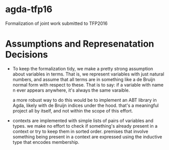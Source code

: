# agda-tfp16

Formalization of joint work submitted to TFP2016

Assumptions and Represenatation Decisions
=========================================

- To keep the formalization tidy, we make a pretty strong assumption about
  variables in terms. That is, we represent variables with just natural
  numbers, and assume that all terms are in something like a de Bruijn
  normal form with respect to these. That is to say: if a variable with
  name n ever appears anywhere, it's always the same varaible.

  a more robust way to do this would be to implement an ABT library in
  Agda, likely with de Bruijn indices under the hood. that's a meaningful
  project all by itself, and not within the scope of this effort.

- contexts are implemented with simple lists of pairs of variables and
  types. we make no effort to check if something's already present in a
  context or try to keep them in sorted order.  premises that involve
  something being present in a context are expressed using the inductive
  type that encodes membership.
